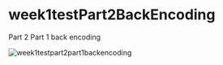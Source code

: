 # week1testPart2BackEncoding
Part 2 Part 1 back encoding

![week1testpart2part1backencoding](https://user-images.githubusercontent.com/10855748/51062954-d8695380-15c6-11e9-9f98-037e6bfdcfd3.PNG)
